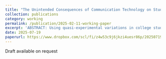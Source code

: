 ```yaml
---
title: "The Unintended Consequences of Communication Technology on Student Loan Borrowing Behavior: Evidence from the Rollout of Facebook"
collection: publications
category: working
permalink: /publication/2025-02-11-working-paper
excerpt: 'ABSTRACT: Using quasi-experimental variations in college students’ exposure to Facebook, I document the unintended consequences of communication technology on student loan borrowing behavior. My estimates show that the rollout of Facebook at a college reduces the number of student loan recipients by 7.965%, equivalent to approximately 215 fewer recipients based on the sample mean. Meanwhile, I find consistent declines in both the number and dollar amount of disbursements. I provide evidence that these effects are due to improvements in students’ financial situation through part-time job search. Further analysis reveals treatment effect heterogeneity based on racial minorities, ex-ante human capital investment, and rent-seeking behavior at private for-profit institutions, suggesting the reallocation of student debt resources. Taken together, communication technology can reduce students’ reliance on student loans by enhancing their job search efficiency. My findings provide insights into the demand-side determinants of student loan borrowing and show how the diffusion of communication technology influences the allocation of public resources, informing policy considerations at the federal level.'
date: 2025-07-19
paperurl: https://www.dropbox.com/scl/fi/z4w53c9j6jkzi4uesr86p/20250719_working-paper.pdf?rlkey=69oqcjte91utabqws85zmco0m&dl=0
---
```

Draft available on request

